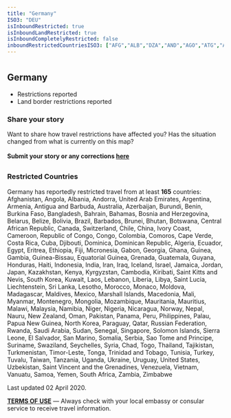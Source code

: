 ```yaml
---
title: "Germany"
ISO3: "DEU"
isInboundRestricted: true
isInboundLandRestricted: true
isInboundCompletelyRestricted: false
inboundRestrictedCountriesISO3: ["AFG","ALB","DZA","AND","AGO","ATG","ARG","ARM","AUS","AZE","BHS","BHR","BGD","BRB","BLR","BLZ","BEN","BTN","BOL","BIH","BWA","BRA","BRN","BFA","BDI","KHM","CMR","CAN","CPV","CAF","TCD","CHL","CHN","COL","COM","COG","COD","CRI","CIV","CUB","DJI","DMA","DOM","ECU","EGY","SLV","GNQ","ERI","ETH","FJI","GAB","GMB","GEO","GHA","GRD","GTM","GIN","GNB","GUY","HTI","HND","ISL","IND","IDN","IRN","IRQ","ISR","JAM","JPN","JOR","KAZ","KEN","KIR","PRK","KOR","KWT","KGZ","LAO","LBN","LSO","LBR","LBY","LIE","MKD","MDG","MWI","MYS","MDV","MLI","MHL","MRT","MUS","MEX","FSM","MDA","MCO","MNG","MNE","MAR","MOZ","MMR","NAM","NRU","NPL","NZL","NIC","NER","NGA","NOR","OMN","PAK","PLW","PAN","PNG","PRY","PER","PHL","QAT","RUS","RWA","KNA","LCA","VCT","WSM","SMR","STP","SAU","SEN","SRB","SYC","SLE","SGP","SLB","SOM","ZAF","LKA","SDN","SUR","SWZ","CHE","SYR","TJK","TZA","THA","TLS","TGO","TON","TTO","TUN","TUR","TKM","TWN","TUV","UGA","UKR","ARE","USA","URY","UZB","VUT","VEN","VNM","YEM","ZMB","ZWE"]
---
```


# <h2 class="ModalContent__Header">Germany</h2>

* <div class="Badge ModalContent__Badge--PartialRestrictions">Restrictions reported</div>
* <div class="Badge ModalContent__Badge--LandRestrictions">Land border restrictions reported</div>

<h3 class="ModalContent__SubHeader">Share your story</h3>
<p>Want to share how travel restrictions have affected you? Has the situation changed from what is currently on this map? <br/><br/><strong>Submit your story or any corrections <a href="https://forms.gle/9WuvQPAHg4ReRZLN6" target="_blank" rel="noopener noreferrer">here</a></strong></p>

## <h3 class="ModalContent__SubHeader">Restricted Countries</h3>
<p>Germany has reportedly restricted travel from at least <strong>165</strong> countries: Afghanistan, Angola, Albania, Andorra, United Arab Emirates, Argentina, Armenia, Antigua and Barbuda, Australia, Azerbaijan, Burundi, Benin, Burkina Faso, Bangladesh, Bahrain, Bahamas, Bosnia and Herzegovina, Belarus, Belize, Bolivia, Brazil, Barbados, Brunei, Bhutan, Botswana, Central African Republic, Canada, Switzerland, Chile, China, Ivory Coast, Cameroon, Republic of Congo, Congo, Colombia, Comoros, Cape Verde, Costa Rica, Cuba, Djibouti, Dominica, Dominican Republic, Algeria, Ecuador, Egypt, Eritrea, Ethiopia, Fiji, Micronesia, Gabon, Georgia, Ghana, Guinea, Gambia, Guinea-Bissau, Equatorial Guinea, Grenada, Guatemala, Guyana, Honduras, Haiti, Indonesia, India, Iran, Iraq, Iceland, Israel, Jamaica, Jordan, Japan, Kazakhstan, Kenya, Kyrgyzstan, Cambodia, Kiribati, Saint Kitts and Nevis, South Korea, Kuwait, Laos, Lebanon, Liberia, Libya, Saint Lucia, Liechtenstein, Sri Lanka, Lesotho, Morocco, Monaco, Moldova, Madagascar, Maldives, Mexico, Marshall Islands, Macedonia, Mali, Myanmar, Montenegro, Mongolia, Mozambique, Mauritania, Mauritius, Malawi, Malaysia, Namibia, Niger, Nigeria, Nicaragua, Norway, Nepal, Nauru, New Zealand, Oman, Pakistan, Panama, Peru, Philippines, Palau, Papua New Guinea, North Korea, Paraguay, Qatar, Russian Federation, Rwanda, Saudi Arabia, Sudan, Senegal, Singapore, Solomon Islands, Sierra Leone, El Salvador, San Marino, Somalia, Serbia, Sao Tome and Principe, Suriname, Swaziland, Seychelles, Syria, Chad, Togo, Thailand, Tajikistan, Turkmenistan, Timor-Leste, Tonga, Trinidad and Tobago, Tunisia, Turkey, Tuvalu, Taiwan, Tanzania, Uganda, Ukraine, Uruguay, United States, Uzbekistan, Saint Vincent and the Grenadines, Venezuela, Vietnam, Vanuatu, Samoa, Yemen, South Africa, Zambia, Zimbabwe</p>

<p>Last updated 02 April 2020.</p>
<p><strong><a href="https://restrictedtravelmap.com/terms" target="_blank" rel="noopener noreferrer">TERMS OF USE</a></strong> — Always check with your local embassy or consular service to receive travel information.</p>
